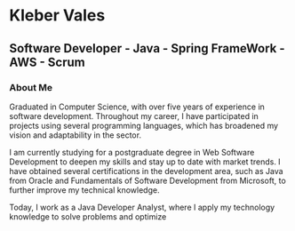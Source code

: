 # Kleber Vales
## Software Developer - Java - Spring FrameWork - AWS - Scrum

### About Me

Graduated in Computer Science, with over five years of experience in software development. Throughout my career, I have participated in projects using several programming languages, which has broadened my vision and adaptability in the sector.

I am currently studying for a postgraduate degree in Web Software Development to deepen my skills and stay up to date with market trends. I have obtained several certifications in the development area, such as Java from Oracle and Fundamentals of Software Development from Microsoft, to further improve my technical knowledge.

Today, I work as a Java Developer Analyst, where I apply my technology knowledge to solve problems and optimize  


